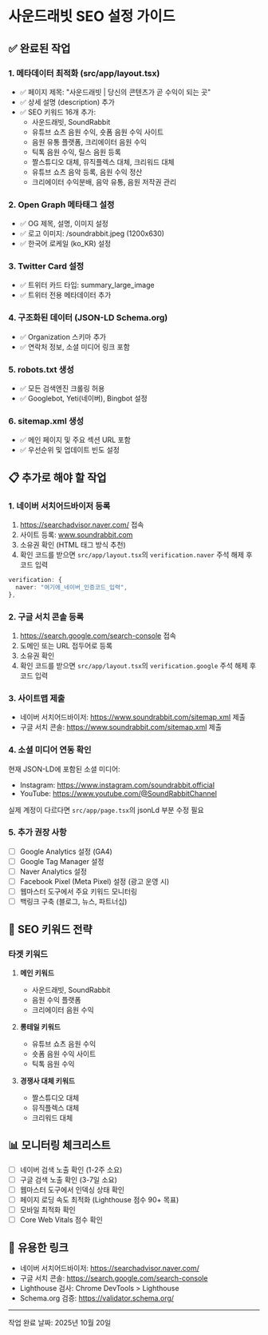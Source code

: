 # 사운드래빗 SEO 설정 가이드

## ✅ 완료된 작업

### 1. 메타데이터 최적화 (src/app/layout.tsx)

- ✅ 페이지 제목: "사운드래빗 | 당신의 콘텐츠가 곧 수익이 되는 곳"
- ✅ 상세 설명 (description) 추가
- ✅ SEO 키워드 16개 추가:
  - 사운드래빗, SoundRabbit
  - 유튜브 쇼츠 음원 수익, 숏폼 음원 수익 사이트
  - 음원 유통 플랫폼, 크리에이터 음원 수익
  - 틱톡 음원 수익, 릴스 음원 등록
  - 짤스튜디오 대체, 뮤직플렉스 대체, 크리워드 대체
  - 유튜브 쇼츠 음악 등록, 음원 수익 정산
  - 크리에이터 수익분배, 음악 유통, 음원 저작권 관리

### 2. Open Graph 메타태그 설정

- ✅ OG 제목, 설명, 이미지 설정
- ✅ 로고 이미지: /soundrabbit.jpeg (1200x630)
- ✅ 한국어 로케일 (ko_KR) 설정

### 3. Twitter Card 설정

- ✅ 트위터 카드 타입: summary_large_image
- ✅ 트위터 전용 메타데이터 추가

### 4. 구조화된 데이터 (JSON-LD Schema.org)

- ✅ Organization 스키마 추가
- ✅ 연락처 정보, 소셜 미디어 링크 포함

### 5. robots.txt 생성

- ✅ 모든 검색엔진 크롤링 허용
- ✅ Googlebot, Yeti(네이버), Bingbot 설정

### 6. sitemap.xml 생성

- ✅ 메인 페이지 및 주요 섹션 URL 포함
- ✅ 우선순위 및 업데이트 빈도 설정

## 📋 추가로 해야 할 작업

### 1. 네이버 서치어드바이저 등록

1. https://searchadvisor.naver.com/ 접속
2. 사이트 등록: www.soundrabbit.com
3. 소유권 확인 (HTML 태그 방식 추천)
4. 확인 코드를 받으면 `src/app/layout.tsx`의 `verification.naver` 주석 해제 후 코드 입력

```typescript
verification: {
  naver: "여기에_네이버_인증코드_입력",
},
```

### 2. 구글 서치 콘솔 등록

1. https://search.google.com/search-console 접속
2. 도메인 또는 URL 접두어로 등록
3. 소유권 확인
4. 확인 코드를 받으면 `src/app/layout.tsx`의 `verification.google` 주석 해제 후 코드 입력

### 3. 사이트맵 제출

- 네이버 서치어드바이저: https://www.soundrabbit.com/sitemap.xml 제출
- 구글 서치 콘솔: https://www.soundrabbit.com/sitemap.xml 제출

### 4. 소셜 미디어 연동 확인

현재 JSON-LD에 포함된 소셜 미디어:

- Instagram: https://www.instagram.com/soundrabbit.official
- YouTube: https://www.youtube.com/@SoundRabbitChannel

실제 계정이 다르다면 `src/app/page.tsx`의 jsonLd 부분 수정 필요

### 5. 추가 권장 사항

- [ ] Google Analytics 설정 (GA4)
- [ ] Google Tag Manager 설정
- [ ] Naver Analytics 설정
- [ ] Facebook Pixel (Meta Pixel) 설정 (광고 운영 시)
- [ ] 웹마스터 도구에서 주요 키워드 모니터링
- [ ] 백링크 구축 (블로그, 뉴스, 파트너십)

## 🎯 SEO 키워드 전략

### 타겟 키워드

1. **메인 키워드**

   - 사운드래빗, SoundRabbit
   - 음원 수익 플랫폼
   - 크리에이터 음원 수익

2. **롱테일 키워드**

   - 유튜브 쇼츠 음원 수익
   - 숏폼 음원 수익 사이트
   - 틱톡 음원 수익

3. **경쟁사 대체 키워드**
   - 짤스튜디오 대체
   - 뮤직플렉스 대체
   - 크리워드 대체

## 📊 모니터링 체크리스트

- [ ] 네이버 검색 노출 확인 (1-2주 소요)
- [ ] 구글 검색 노출 확인 (3-7일 소요)
- [ ] 웹마스터 도구에서 인덱싱 상태 확인
- [ ] 페이지 로딩 속도 최적화 (Lighthouse 점수 90+ 목표)
- [ ] 모바일 최적화 확인
- [ ] Core Web Vitals 점수 확인

## 🔗 유용한 링크

- 네이버 서치어드바이저: https://searchadvisor.naver.com/
- 구글 서치 콘솔: https://search.google.com/search-console
- Lighthouse 검사: Chrome DevTools > Lighthouse
- Schema.org 검증: https://validator.schema.org/

---

작업 완료 날짜: 2025년 10월 20일
